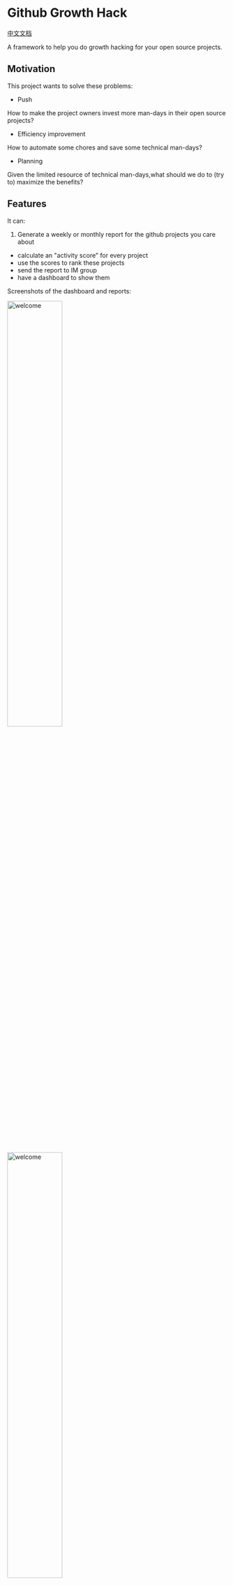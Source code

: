 # Github Growth Hack

[中文文档](README.md)

A framework to help you do growth hacking for your open source projects.

## Motivation

This project wants to solve these problems:

- Push

How to make the project owners invest more man-days in their open source projects?

- Efficiency improvement

How to automate some chores and save some technical man-days?

- Planning

Given the limited resource of technical man-days,what should we do to (try to) maximize the benefits?

## Features

It can:

1. Generate a weekly or monthly report for the github projects you care about

- calculate an "activity score" for every project
- use the scores to rank these projects
- send the report to IM group
- have a dashboard to show them

Screenshots of the dashboard and reports:

 <img src="grafana.png" width = "50%" height = "50%" alt="welcome" align=center />

 <img src="excel.png" width = "50%" height = "50%" alt="welcome" align=center />

2. Scan for long-unanswered issue and warn you

    Screenshots of the warnings:

<img src="https://gw.alicdn.com/imgextra/i1/O1CN01fjClZg21nKqco7C6x_!!6000000007029-0-tps-1624-492.jpg" width = "50%" height = "50%" alt="welcome" align=center />


<img src="https://gw.alicdn.com/imgextra/i1/O1CN01udDSsg1jPN2LPshq6_!!6000000004540-0-tps-1172-688.jpg" width = "50%" height = "50%" alt="welcome" align=center />


## Usage

### Generate Weekly Report as Excel

0. clone the repo

```bash
git clone https://github.com/seeflood/github-growth-hack.git
```

1. Create your configuration json file  in `github-growth-hack/configs/config.json`
2. 
   [config.json reference](配置文件说明.md)

2. Run it

```bash
# install packages
npm install
npm run week
```

3. Now you have the weekly report for your repositories!

   ![result](result.png)

   Check the generated .csv files:

   ![csv](csv.png)

   You can open them with Excel:

   ![excel](excel.png)

### Send issue warning to dingtalk group

1. Modify your configuration json file  in `github-growth-hack/configs/config.json`

2. Run `npm run scan`

### Generate Weekly Report as Grafana Dashboard

To generate a Grafana Dashboard,you have to load the `report.csv` data into a MYSQL table and start a Grafana server integrated with the MYSQL table.

1. Create a MYSQL Table

```SQL
CREATE TABLE `github_repo_weekly` (
  `id` int(11) unsigned NOT NULL AUTO_INCREMENT,
  `date_from` datetime DEFAULT NULL,
  `date_to` datetime DEFAULT NULL,
  `record_date` datetime DEFAULT NULL,
  `rank` int(11) NOT NULL,
  `score` int(11) DEFAULT NULL,
  `owner` varchar(40) DEFAULT NULL,
  `project` varchar(100) DEFAULT NULL,
  `new_stars` int(11) DEFAULT NULL,
  `new_contributors` int(11) DEFAULT NULL,
  `new_forks` int(11) DEFAULT NULL,
  `new_pr` int(11) DEFAULT NULL,
  `closed_pr` int(11) DEFAULT NULL,
  `new_issues` int(11) DEFAULT NULL,
  `closed_issues` int(11) DEFAULT NULL,
  `pr_comment` int(11) DEFAULT NULL,
  `issue_comment` int(11) DEFAULT NULL,
  PRIMARY KEY (`id`)
) ENGINE=InnoDB DEFAULT CHARSET=utf8 AVG_ROW_LENGTH=150 ROW_FORMAT=DYNAMIC COMMENT='github_repo_weekly'
;

```

2. Run a Grafana server and add the MYSQL Table as a new datasource.
   ![](add_datasource.png)

3. Set up your Grafana dashboard using the config file [grafana/dashboard.json](grafana/dashboard.json)

4. Set up the configuration in `src/index.js`(see above).

Make sure you have set the mysql config:
```
// (Optional) Write the reports into Mysql
let mysqlConfig = {
  host: "",
  user: "",
  password: "",
  database: "",
};
```

5. Run it

```bash
# install packages
npm install
npm run week
```

6. Open your Grafana Dashboard:
   ![](grafana.png)

### Generate "Monthly Active Contributors(MAC)" report as Excel

```bash
npm run month
```

### Scan issues without any comments for at least 5 days

```
npm run scan
```

## Rationale

### How is the 'score' calculated?

Based on the [formula](http://oss.x-lab.info/github-insight-report-2020.pdf) proposed by [open-digger](https://github.com/X-lab2017/open-digger),but I add some new factors

 <img src="https://user-images.githubusercontent.com/26001097/158004228-3bf9b244-f64f-4017-9827-6edbd981b66d.png" width = "200%" height = "200%" alt="score" align=center />
 